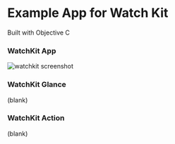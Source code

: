 # Example App for Watch Kit
Built with Objective C

### WatchKit App
![watchkit screenshot](http://i.imgur.com/faZJhrG.gif)

### WatchKit Glance
(blank)

### WatchKit Action
(blank)
